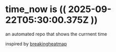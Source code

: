 # time_now is (( 2025-09-22T05:30:00.375Z ))

an automated repo that shows the currnent time

inspired by [breakingheatmap](https://github.com/breakingheatmap/breakingheatmap)